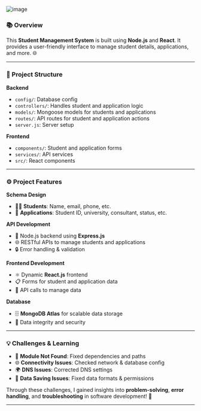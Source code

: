 ![image](https://github.com/user-attachments/assets/0a462669-4f0c-4dc0-bac5-4bd7e9748cc5)


### **📚 Overview**  
This **Student Management System** is built using **Node.js** and **React**. It provides a user-friendly interface to manage student details, applications, and more. 🌐

---

### **📂 Project Structure**  
**Backend**  
- `config/`: Database config  
- `controllers/`: Handles student and application logic  
- `models/`: Mongoose models for students and applications  
- `routes/`: API routes for student and application actions  
- `server.js`: Server setup  

**Frontend**  
- `components/`: Student and application forms  
- `services/`: API services  
- `src/`: React components  

---

### **⚙️ Project Features**  

**Schema Design**  
- 🧑‍🎓 **Students**: Name, email, phone, etc.  
- 🏫 **Applications**: Student ID, university, consultant, status, etc.  

**API Development**  
- 🔧 Node.js backend using **Express.js**  
- 🌐 RESTful APIs to manage students and applications  
- 🔒 Error handling & validation  

**Frontend Development**  
- ⚛️ Dynamic **React.js** frontend  
- 📋 Forms for student and application data  
- 🔄 API calls to manage data  

**Database**  
- 🗄️ **MongoDB Atlas** for scalable data storage  
- 🔐 Data integrity and security  

---

### **💡 Challenges & Learning**  
- 🚫 **Module Not Found**: Fixed dependencies and paths  
- 🌐 **Connectivity Issues**: Checked network & database config  
- 🌍 **DNS Issues**: Corrected DNS settings  
- 💾 **Data Saving Issues**: Fixed data formats & permissions  

Through these challenges, I gained insights into **problem-solving**, **error handling**, and **troubleshooting** in software development! 💪

---
